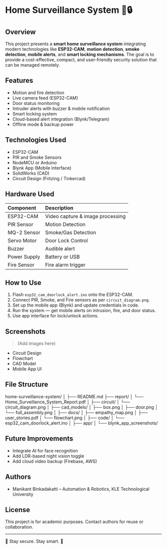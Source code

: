 # Home Surveillance System 🏡🔒

## Overview
This project presents a **smart home surveillance system** integrating modern technologies like **ESP32-CAM**, **motion detection**, **smoke detection**, **mobile alerts**, and **smart locking mechanisms**. The goal is to provide a cost-effective, compact, and user-friendly security solution that can be managed remotely.

## Features
- Motion and fire detection
- Live camera feed (ESP32-CAM)
- Door status monitoring
- Intruder alerts with buzzer & mobile notification
- Smart locking system
- Cloud-based alert integration (Blynk/Telegram)
- Offline mode & backup power

## Technologies Used
- ESP32-CAM
- PIR and Smoke Sensors
- NodeMCU or Arduino
- Blynk App (Mobile Interface)
- SolidWorks (CAD)
- Circuit Design (Fritzing / Tinkercad)

## Hardware Used
| Component | Description |
|:----------|:------------|
| ESP32-CAM | Video capture & image processing |
| PIR Sensor | Motion Detection |
| MQ-2 Sensor | Smoke/Gas Detection |
| Servo Motor | Door Lock Control |
| Buzzer | Audible alert |
| Power Supply | Battery or USB |
| Fire Sensor | Fire alarm trigger |

## How to Use
1. Flash `esp32_cam_doorlock_alert.ino` onto the ESP32-CAM.
2. Connect PIR, Smoke, and Fire sensors as per `circuit_diagram.png`.
3. Set up the mobile app (Blynk) and update credentials in code.
4. Run the system — get mobile alerts on intrusion, fire, and door status.
5. Use app interface for lock/unlock actions.

## Screenshots
> (Add images here)
- Circuit Design  
- Flowchart  
- CAD Model  
- Mobile App UI

## File Structure
home-surveillance-system/
│
├── README.md
├── report/
│   └── Home_Surveillance_System_Report.pdf
│
├── circuit/
│   └── circuit_diagram.png
│
├── cad_models/
│   ├── box.png
│   ├── door.png
│   └── full_assembly.png
│
├── docs/
│   ├── empathy_map.png
│   ├── user_stories.pdf
│   └── flowchart.png
│
├── code/
│   └── esp32_cam_doorlock_alert.ino
│
├── app/
│   └── blynk_app_screenshots/


## Future Improvements
- Integrate AI for face recognition
- Add LDR-based night vision toggle
- Add cloud video backup (Firebase, AWS)

## Authors
- Manikant Binkadakatti – Automation & Robotics, KLE Technological University

## License
This project is for academic purposes. Contact authors for reuse or collaboration.

---
📱 Stay secure. Stay smart. 🔐
